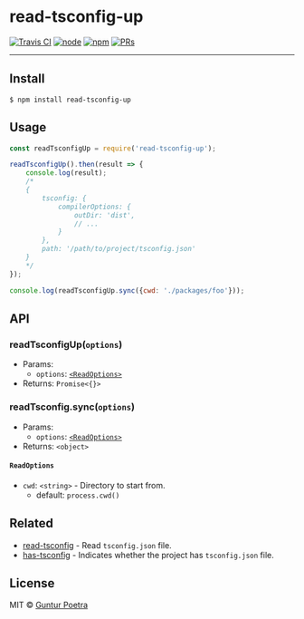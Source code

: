 # read-tsconfig-up

[![Travis CI](https://img.shields.io/travis/iguntur/read-tsconfig-up.svg?style=flat-square)](https://travis-ci.org/iguntur/read-tsconfig-up)
[![node](https://img.shields.io/node/v/read-tsconfig-up.svg?style=flat-square)](#)
[![npm](https://img.shields.io/npm/v/read-tsconfig-up.svg?style=flat-square)](https://www.npmjs.org/package/read-tsconfig-up)
[![PRs](https://img.shields.io/badge/PRs-welcome-blue.svg?style=flat-square)](#)

---

## Install

```console
$ npm install read-tsconfig-up
```

## Usage

```js
const readTsconfigUp = require('read-tsconfig-up');

readTsconfigUp().then(result => {
    console.log(result);
    /*
    {
        tsconfig: {
            compilerOptions: {
                outDir: 'dist',
                // ...
            }
        },
        path: '/path/to/project/tsconfig.json'
    }
    */
});

console.log(readTsconfigUp.sync({cwd: './packages/foo'}));
```

## API

### readTsconfigUp(`options`)

- Params:
  - `options`: [`<ReadOptions>`](#readoptions)
- Returns: `Promise<{}>`

### readTsconfig.sync(`options`)

- Params:
  - `options`: [`<ReadOptions>`](#readoptions)
- Returns: `<object>`

#### `ReadOptions`

- `cwd`: `<string>` - Directory to start from.
  - default: `process.cwd()`


## Related

- [read-tsconfig](https://github.com/iguntur/read-tsconfig) - Read `tsconfig.json` file.
- [has-tsconfig](https://github.com/iguntur/has-tsconfig) - Indicates whether the project has `tsconfig.json` file.


## License

MIT © [Guntur Poetra](https://github.com/iguntur)
